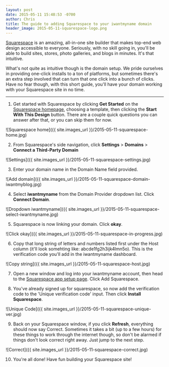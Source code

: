 ```yaml
---
layout: post
date: 2015-05-11 15:48:53 -0700
author: Chris
title: The guide to adding Squarespace to your iwantmyname domain
header_image: 2015-05-11-squarespace-logo.png
---
```


<!-- excerpt -->

[Squarespace](https://iwantmyname.com/features/applications/custom-domain-apps/websites/squarespace-build-your-website-with-own-url) is an amazing, all-in-one site builder that makes top-end web design accessible to everyone. Seriously, with no skill going in, you'll be able to build sites, stores, photo galleries, and blogs in minutes. It's that intuitive. 

What's not quite as intuitive though is the domain setup. We pride ourselves in providing one-click installs to a ton of platforms, but sometimes there's an extra step involved that can turn that one click into a bunch of clicks. Have no fear though, with this short guide, you'll have your domain working with your Squarespace site in no time. 

<!-- /excerpt -->

***

1. Get started with Squarespace by clicking **Get Started** on the [Squarespace homepage](http://squarespace.com), choosing a template, then clicking the **Start With This Design** button. There are a couple quick questions you can answer after that, or you can skip them for now. 

  ![Squarespace home]({{ site.images_url }}/2015-05-11-squarespace-home.jpg)

2. From Squarespace's side navigation, click **Settings** > **Domains** > **Connect a Third-Party Domain**

  ![Settings]({{ site.images_url }}/2015-05-11-squarespace-settings.jpg)

3. Enter your domain name in the Domain Name field provided.

  ![Add domain]({{ site.images_url }}/2015-05-11-squarespace-domain-iwantmyblog.jpg)

4. Select **iwantmyname** from the Domain Provider dropdown list. Click **Connect Domain**.

  ![Dropdown iwantmyname]({{ site.images_url }}/2015-05-11-squarespace-select-iwantmyname.jpg)

5. Squarespace is now linking your domain. Click **okay**. 

  ![Click okay]({{ site.images_url }}/2015-05-11-squarespace-in-progress.jpg)

6. Copy that long string of letters and numbers listed first under the Host column (it'll look somehting like: abcde1fg2h3ijk4lmn5o). This is the verification code you'll add in the iwantmyname dashboard. 

  ![Copy string]({{ site.images_url }}/2015-05-11-squarespace-host.jpg)

7. Open a new window and log into your iwantmyname account, then head to the [Squarespace app setup page](https://iwantmyname.com/dashboard/apps/setup/Squarespace/). Click Add Squarespace. 

8. You've already signed up for squarespace, so now add the verification code to the 'Unique verification code' input. Then click **Install Squarespace**.

  ![Unique Code]({{ site.images_url }}/2015-05-11-squarespace-unique-ver.jpg)

9. Back on your Squarespace window, if you click **Refresh**, everything should now say Correct. Sometimes it takes a bit (up to a few hours) for these things to work through the internet though, so don't be alarmed if things don't look correct right away. Just jump to the next step.

  ![Correct]({{ site.images_url }}/2015-05-11-squarespace-correct.jpg)

10. You're all done! Have fun building your Squarespace site!
